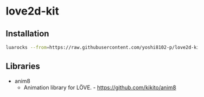 # love2d-kit

## Installation
```sh
luarocks --from=https://raw.githubusercontent.com/yoshi8102-p/love2d-kit/master/ install love2dkit
```

## Libraries
  - anim8
    - Animation library for LÖVE. - https://github.com/kikito/anim8
